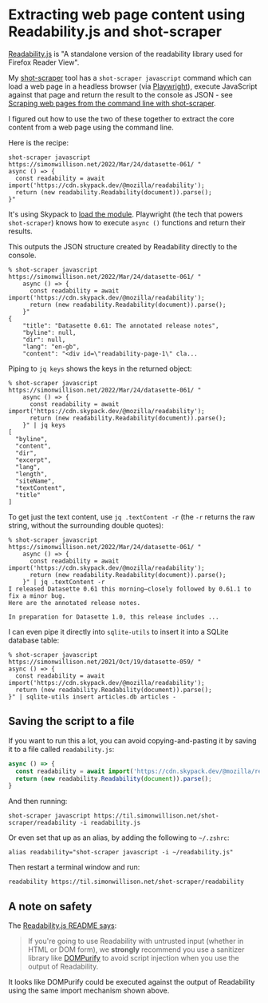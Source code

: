 # Extracting web page content using Readability.js and shot-scraper

[Readability.js](https://github.com/mozilla/readability) is "A standalone version of the readability library used for Firefox Reader View".

My [shot-scraper](https://datasette.io/tools/shot-scraper) tool has a `shot-scraper javascript` command which can load a web page in a headless browser (via [Playwright](https://playwright.dev/)), execute JavaScript against that page and return the result to the console as JSON - see [Scraping web pages from the command line with shot-scraper](https://simonwillison.net/2022/Mar/14/scraping-web-pages-shot-scraper/).

I figured out how to use the two of these together to extract the core content from a web page using the command line.

Here is the recipe:

    shot-scraper javascript https://simonwillison.net/2022/Mar/24/datasette-061/ "
    async () => {
      const readability = await import('https://cdn.skypack.dev/@mozilla/readability');
      return (new readability.Readability(document)).parse();
    }"

It's using Skypack to [load the module](https://www.skypack.dev/view/@mozilla/readability). Playwright (the tech that powers `shot-scraper`) knows how to execute `async ()` functions and return their results.

This outputs the JSON structure created by Readability directly to the console.
```
% shot-scraper javascript https://simonwillison.net/2022/Mar/24/datasette-061/ "
    async () => {
      const readability = await import('https://cdn.skypack.dev/@mozilla/readability');
      return (new readability.Readability(document)).parse();
    }"
{
    "title": "Datasette 0.61: The annotated release notes",
    "byline": null,
    "dir": null,
    "lang": "en-gb",
    "content": "<div id=\"readability-page-1\" cla...
```
Piping to `jq keys` shows the keys in the returned object:
```
% shot-scraper javascript https://simonwillison.net/2022/Mar/24/datasette-061/ "
    async () => {
      const readability = await import('https://cdn.skypack.dev/@mozilla/readability');
      return (new readability.Readability(document)).parse();
    }" | jq keys
[
  "byline",
  "content",
  "dir",
  "excerpt",
  "lang",
  "length",
  "siteName",
  "textContent",
  "title"
]
```

To get just the text content, use `jq .textContent -r` (the `-r` returns the raw string, without the surrounding double quotes):
```
% shot-scraper javascript https://simonwillison.net/2022/Mar/24/datasette-061/ "
    async () => {
      const readability = await import('https://cdn.skypack.dev/@mozilla/readability');
      return (new readability.Readability(document)).parse();
    }" | jq .textContent -r
I released Datasette 0.61 this morning—closely followed by 0.61.1 to fix a minor bug.
Here are the annotated release notes.

In preparation for Datasette 1.0, this release includes ...
```
I can even pipe it directly into `sqlite-utils` to insert it into a SQLite database table:

```
% shot-scraper javascript https://simonwillison.net/2021/Oct/19/datasette-059/ "
async () => {    
  const readability = await import('https://cdn.skypack.dev/@mozilla/readability');
  return (new readability.Readability(document)).parse();
}" | sqlite-utils insert articles.db articles -
```

## Saving the script to a file

If you want to run this a lot, you can avoid copying-and-pasting it by saving it to a file called `readability.js`:

```javascript
async () => {    
  const readability = await import('https://cdn.skypack.dev/@mozilla/readability');
  return (new readability.Readability(document)).parse();
}
```

And then running:

    shot-scraper javascript https://til.simonwillison.net/shot-scraper/readability -i readability.js

Or even set that up as an alias, by adding the following to `~/.zshrc`:

    alias readability="shot-scraper javascript -i ~/readability.js"

Then restart a terminal window and run:

    readability https://til.simonwillison.net/shot-scraper/readability

## A note on safety

The [Readability.js README says](https://github.com/mozilla/readability/blob/0.4.1/README.md#security):

> If you're going to use Readability with untrusted input (whether in HTML or DOM form), we **strongly** recommend you use a sanitizer library like [DOMPurify](https://github.com/cure53/DOMPurify) to avoid script injection when you use the output of Readability.

It looks like DOMPurify could be executed against the output of Readability using the same import mechanism shown above.
